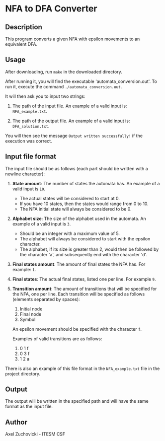 # NFA to DFA Converter

## Description

This program converts a given NFA with epsilon movements to an equivalent DFA.

## Usage

After downloading, run `make` in the downloaded directory.

After running it, you will find the executable 'automata_conversion.out'. To run it, execute the command `./automata_conversion.out`.

It will then ask you to input two strings:

1. The path of the input file. An example of a valid input is: `NFA_example.txt`.

2. The path of the output file. An example of a valid input is: `DFA_solution.txt`.

You will then see the message `Output written successfully!` if the execution was correct.

## Input file format

The input file should be as follows (each part should be written with a newline character):

1. __State amount__: The number of states the automata has. An example of a valid input is `10`. 
    * The actual states will be considered to start at 0.
    * If you have 10 states, then the states would range from 0 to 10.
    * The NFA initial state will always be considered to be 0.

2. __Alphabet size__: The size of the alphabet used in the automata. An example of a valid input is `3`. 
    * Should be an integer with a maximum value of 5. 
    * The alphabet will always be considered to start with the epsilon character.
    * The alphabet, if its size is greater than 2, would then be followed by the character 'a', 
    and subsequently end with the character 'd'.

3. __Final states amount__: The amount of final states the NFA has. For example: `1`.

4. __Final states__: The actual final states, listed one per line. For example `9`.

5. __Transition amount__: The amount of transitions that will be specified for the NFA, one per line. 
Each transition will be specified as follows (elements separated by spaces):
    1. Initial node
    2. Final node
    3. Symbol
    
    An epsilon movement should be specified with the character `f`.
    
    Examples of valid transitions are as follows:
    
   1. 0 1 f
   2. 0 3 f
   3. 1 2 a 


There is also an example of this file format in the `NFA_example.txt` file in the project directory.    

## Output

The output will be written in the specified path and will have the same format as the input file.

 ## Author
 
 Axel Zuchovicki - ITESM CSF
